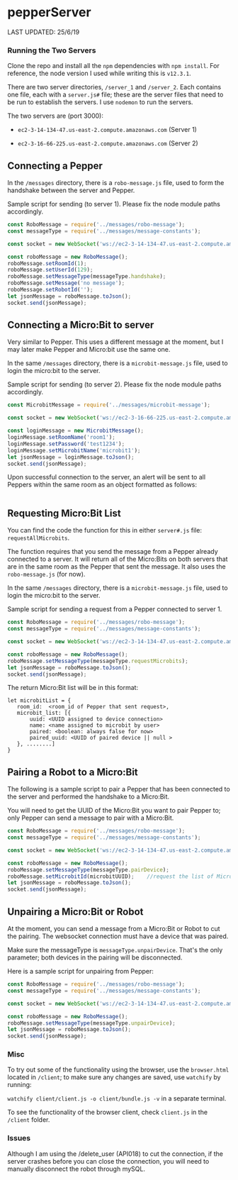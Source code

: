 # pepperServer

LAST UPDATED: 25/6/19


### Running the Two Servers

Clone the repo and install all the `npm` dependencies with `npm install`. For reference, the node version I used while writing this is `v12.3.1`.

There are two server directories, `/server_1` and `/server_2`. Each contains one file, each with a `server.js#` file; these are the server files that need to be run to establish the servers. I use `nodemon` to run the servers.

The two servers are (port 3000):
    
- `ec2-3-14-134-47.us-east-2.compute.amazonaws.com` (Server 1)

- `ec2-3-16-66-225.us-east-2.compute.amazonaws.com` (Server 2)



## Connecting a Pepper
In the `/messages` directory, there is a `robo-message.js` file, used to form the handshake between the server and Pepper.

Sample script for sending (to server 1). Please fix the node module paths accordingly.
```javascript
const RoboMessage = require('../messages/robo-message');
const messageType = require('../messages/message-constants');

const socket = new WebSocket('ws://ec2-3-14-134-47.us-east-2.compute.amazonaws.com:3000', 'rb');

const roboMessage = new RoboMessage();
roboMessage.setRoomId(1);
roboMessage.setUserId(129);
roboMessage.setMessageType(messageType.handshake);
roboMessage.setMessage('no message');
roboMessage.setRobotId('');             
let jsonMessage = roboMessage.toJson();
socket.send(jsonMessage);
```


## Connecting a Micro:Bit to server
Very similar to Pepper. This uses a different message at the moment, but I may later make Pepper and Micro:bit use the same one.

In the same `/messages` directory, there is a `microbit-message.js` file, used to login the micro:bit to the server.

Sample script for sending (to server 2). Please fix the node module paths accordingly.

```javascript
const MicrobitMessage = require('../messages/microbit-message');

const socket = new WebSocket('ws://ec2-3-16-66-225.us-east-2.compute.amazonaws.com:3000', 'rb');

const loginMessage = new MicrobitMessage();
loginMessage.setRoomName('room1');
loginMessage.setPassword('test1234');   
loginMessage.setMicrobitName('microbit1');    
let jsonMessage = loginMessage.toJson();
socket.send(jsonMessage);
```

Upon successful connection to the server, an alert will be sent to all Peppers within the same room as an object formatted as follows:

```

```


## Requesting Micro:Bit List

You can find the code the function for this in either `server#.js` file: `requestAllMicrobits`.

The function requires that you send the message from a Pepper already connected to a server. It will return all of the Micro:Bits on both servers that are in the same room as the Pepper that sent the message.
It also uses the `robo-message.js` (for now).

In the same `/messages` directory, there is a `microbit-message.js` file, used to login the micro:bit to the server.

Sample script for sending a request from a Pepper connected to server 1.

```javascript
const RoboMessage = require('../messages/robo-message');
const messageType = require('../messages/message-constants');

const socket = new WebSocket('ws://ec2-3-14-134-47.us-east-2.compute.amazonaws.com:3000', 'rb');

const roboMessage = new RoboMessage();
roboMessage.setMessageType(messageType.requestMicrobits);
let jsonMessage = roboMessage.toJson();
socket.send(jsonMessage);
```

The return Micro:Bit list will be in this format:

 ```text
let microbitList = {
    room_id:  <room_id of Pepper that sent request>,
    microbit_list: [{
        uuid: <UUID assigned to device connection>
        name: <name assigned to microbit by user>
        paired: <boolean: always false for now>
        paired_uuid: <UUID of paired device || null >
    }, ........]
}
 ```

## Pairing a Robot to a Micro:Bit

The following is a sample script to pair a Pepper that has been connected to the server and performed the handshake to a Micro:Bit.

You will need to get the UUID of the Micro:Bit you want to pair Pepper to; only Pepper can send a message to pair with a Micro:Bit.

```javascript
const RoboMessage = require('../messages/robo-message');
const messageType = require('../messages/message-constants');

const socket = new WebSocket('ws://ec2-3-14-134-47.us-east-2.compute.amazonaws.com:3000', 'rb');

const roboMessage = new RoboMessage();
roboMessage.setMessageType(messageType.pairDevice);
roboMessage.setMicrobitId(microbitUUID);    //request the list of Micro:Bits to pick a UUID
let jsonMessage = roboMessage.toJson();
socket.send(jsonMessage);
```

## Unpairing a Micro:Bit or Robot

At the moment, you can send a message from a Micro:Bit or Robot to cut the pairing.
The websocket connection must have a device that was paired.

Make sure the messageType is `messageType.unpairDevice`. That's the only parameter; both devices in the pairing will be disconnected.
 
Here is a sample script for unpairing from Pepper:

```javascript
const RoboMessage = require('../messages/robo-message');
const messageType = require('../messages/message-constants');

const socket = new WebSocket('ws://ec2-3-14-134-47.us-east-2.compute.amazonaws.com:3000', 'rb');

const roboMessage = new RoboMessage();
roboMessage.setMessageType(messageType.unpairDevice);
let jsonMessage = roboMessage.toJson();
socket.send(jsonMessage);
```

### Misc

To try out some of the functionality using the browser, use the `browser.html` located in `/client`;
to make sure any changes are saved, use `watchify` by running:

`watchify client/client.js -o client/bundle.js -v` in a separate terminal.

To see the functionality of the browser client, check `client.js` in the `/client` folder.

### Issues

Although I am using the /delete_user (API018) to cut the connection, if the server crashes before you can close the connection, you will need to manually disconnect the robot through mySQL.
